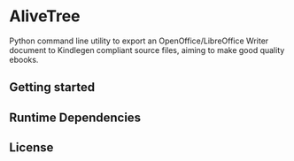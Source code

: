 # AliveTree

Python command line utility to export an OpenOffice/LibreOffice Writer document to Kindlegen compliant source files, aiming to make good quality ebooks.

## Getting started

## Runtime Dependencies

## License

